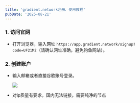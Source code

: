 ```yaml
---
title: 'gradient.network注册、使用教程'
pubDate: '2025-08-21'
---
```


### 1. 访问官网

- 打开浏览器，输入网址 `https://app.gradient.network/signup?code=UF21M2`（请确认网址准确，避免钓鱼网站）。

### 2. 创建账户

- 输入邮箱或者直接谷歌账号登录。

  ![](https://pbs.twimg.com/media/GlPN330XwAAXOz_?format=jpg&name=medium)

- 对ip质量有要求，国内无法链接，需要纯净的节点
